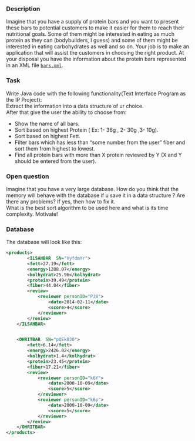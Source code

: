 ### Description<br>
Imagine that you have a supply of protein bars and you want to present these bars to potential customers to make it easier for them to reach their nutritional goals. Some of them might be interested in eating as much protein as they can (bodybuilders, I guess) and some of them might be interested in eating carbohydrates as well and so on. Your job is to make an application that will assist the customers in choosing the right product. At your disposal you have the information about the protein bars represented in an XML file [`bars.xml`](bars.xml).


### Task<br>
Write Java code with the following functionality(Text Interface Program as the IP Project):<br>
   Extract the information into a data structure of ur choice.<br>
   After that give the user the ability to choose from:  <br>
   <ul>
     <li> Show the name of all bars. </li>
        <li> Sort based on highest Protein ( Ex: 1- 36g , 2- 30g ,3- 10g). </li>
          <li>Sort based on highest Fett. </li>
          <li> Filter bars which has less than “some number from the user” fiber and sort them from highest to lowest.</li>
           <li>Find all protein bars with more than X protein reviewed by Y (X and Y should be entered from the user).</li>
</ul>
  
### Open question<br>
Imagine that you have a very large database. How do you think that the memory will behave with the database if u save it in a data structure ? Are there any problems? If yes, then how to fix it.<br>
What is the best sort algorithm to be used here and what is its time complexity. Motivate!<br>


### Database<br>
The database will look like this:
```xml
<products>
    	<ILSAHBAR  SN="VyfdmYr">
		<fett>27.19</fett>
		<energy>1288.07</energy>
		<kolhydrat>25.96</kolhydrat>
		<protein>39.49</protein>
		<fiber>44.04</fiber>
		<review>
			<reviewer personID="PJ8">
				<date>2014-02-11</date>
				<score>4</score>
			</reviewer>   
		</review>
	</ILSAHBAR>


	<OHRITBAR  SN="pQEk83O">
		<fett>6.14</fett>
		<energy>2426.02</energy>
		<kolhydrat>1.4</kolhydrat>
		<protein>23.45</protein>
		<fiber>17.21</fiber>
		<review>
			<reviewer personID="k6Y">
				<date>2000-10-09</date>
				<score>5</score>
			</reviewer>
			<reviewer personID="k6p">
				<date>2000-10-09</date>
				<score>5</score>
			</reviewer>
		</review>
	</OHRITBAR>   
</products>
```





